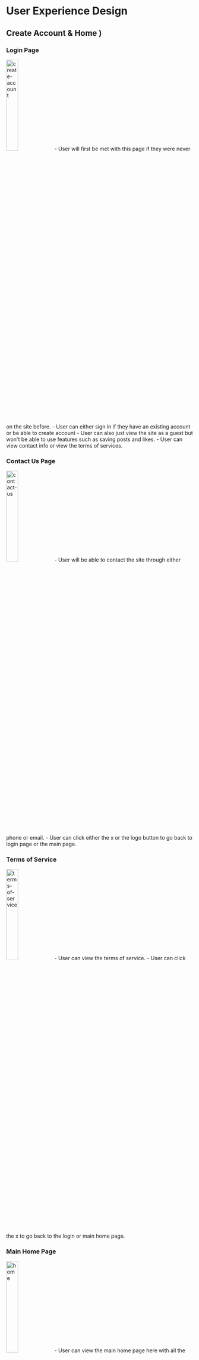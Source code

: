 # User Experience Design

<!-- This repository contains instructions and files for two assignments that together comprise the user experience design phase of a web app.

Replace the contents of this file with the completed assignments, as described in: -->

<!-- - [app map & wireframe instructions](instructions-0a-app-map-wireframes.md).
- [prototype instructions](instructions-0b-prototyping.md) -->


<!-- For the wireframe diagrams, include the title of each diagram, as well as a simple explanation of the purpose of the screen it represents.
Any functionality of the screen that is not obvious should be written into the document. -->

## **Create Account & Home )**
### Login Page
<img src="./ux-design/0a-create-account.png" alt= "create-account" width="25%">
- User will first be met with this page if they were never on the site before.
- User can either sign in if they have an existing account or be able to create account
- User can also just view the site as a guest but won't be able to use features such as saving posts and likes.
- User can view contact info or view the terms of services.

### Contact Us Page
<img src="./ux-design/0b-contact-us.png" alt= "contact-us" width="25%">
- User will be able to contact the site through either phone or email.
- User can click either the x or the logo button to go back to login page or the main page.

### Terms of Service
<img src="./ux-design/0c-terms-of-service.png" alt= "terms-of-service" width="25%">
- User can view the terms of service.
- User can click the x to go back to the login or main home page.

### Main Home Page
<img src="./ux-design/0d-home.png" alt= "home" width="25%">
- User can view the main home page here with all the posts related to your interest or from your follows.
- User can view posts related to thrifting from other users here.
- User can click on their profile names to visit their profile page.
- User can click on search and search items or other users to see related posts.
- User can like and comment on other people's post similar to other social medias.
- User can also save posts
- User can click on the ask Highvintager button to go to the discussion page.

---

## **Outfit Collection & Post Comment )**
### Outfit Collection :
<img src="./ux-design/1a-outfit-collection.png" alt= “create-account” width="25%"> <br/>
- User can view collected posts of outfits posted by other users. 
- User can filter the posts by style. For example, if one clicks on "Streetwear", posts related to "Streetwear" should be displayed.
- User can click image to view the entire post.

### View Post :
<img src="./ux-design/1b-view-post.png" alt= “create-account” width="25%"> <br/>
- User can view, leave heart, comment, or save other's posts.
- User can exit the page by clicking the top-left "X" button.

### Comment Section :
<img src="./ux-design/1c-comment-section.png" alt= “create-account” width="25%"> <br/>
- Displays comments posted under a specific post.
- User can reply to the post itself or the comment by clicking "Post Comment" or "Comment" button respectively.
- User can leave heart to comments.
- User can exit the page by clicking the top-left "X" button.

### Post Comment :
<img src="./ux-design/1d-post-comment-overlay.png" alt= “create-account” width="25%"> <br/>
- Overlay appears when user clicks on "Post Comment" button in the Comment Section.
- User can type one's comment and post to engage in other's post. 
User can exit the page by clicking the top-left "X" button.

---
## Share Outfit 

---
## Saved Items & Discussion Posts

### Saved Items:
<img src="./ux-design/3a-saved-items.png" alt = "Saved Items" width = "25%"> <br/>
- User can view their saved outfit posts and discussion threads in the "Saved" page. 
- Press "View All" to see an expanded view of the discussions or collections saved.
- User may click on individual item and post to see their details.
- Navigation bar is at the bottom of the screen.
- User can exit the page by clicking the top-left "X" button.

### Discussion Feed:
<img src="./ux-design/3b-discussion-feed.png" alt = "Discussion Feed" width = "25%"> <br/>
- Search for posts using the bar at the top.
- Displays discussion posts with author information, date, title, and a pre-view of the post.
- User may sort discussion posts by most recent or most popular.
- Like a post by clicking on the heart icon at the bottom left 
- Leave comments for a post by clicking on the message icon. User will enter the comment section of the post.
- Post new discussion posts using the "post" button at the bottom.

### Post Discussion:
<img src="./ux-design/3c-post-discussion.png" alt = "Post discussion" width = "25%"> <br/>

- Displays a form that requires title and the text of a discussion post.
- User can return to the previous the page by clicking the top-left "X" button.

---
## View & Edit User Profile

